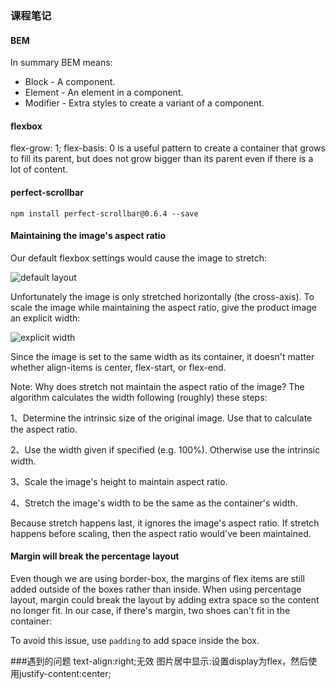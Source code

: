 ### 课程笔记

#### BEM
In summary BEM means:
* Block - A component.
* Element - An element in a component.
* Modifier - Extra styles to create a variant of a component.

#### flexbox
flex-grow: 1; flex-basis: 0 is a useful pattern to create a container that grows to fill its parent, but does not grow bigger than its parent even if there is a lot of content.

#### perfect-scrollbar

    npm install perfect-scrollbar@0.6.4 --save

#### Maintaining the image's aspect ratio
Our default flexbox settings would cause the image to stretch:

![default layout](http://app.sike.io/courses/react/buyshoes-details/product-image-stretch.jpg)

Unfortunately the image is only stretched horizontally (the cross-axis). To scale the image while maintaining the aspect ratio, give the product image an explicit width:

 ![explicit width](http://app.sike.io/courses/react/buyshoes-details/product-image-aspect-scale.jpg)

 Since the image is set to the same width as its container, it doesn't matter whether align-items is center, flex-start, or flex-end.

Note: Why does stretch not maintain the aspect ratio of the image? The algorithm calculates the width following (roughly) these steps:

  1、Determine the intrinsic size of the original image. Use that to calculate the aspect ratio.

  2、Use the width given if specified (e.g. 100%). Otherwise use the intrinsic width.

  3、Scale the image's height to maintain aspect ratio.

  4、Stretch the image's width to be the same as the container's width.

Because stretch happens last, it ignores the image's aspect ratio. If stretch happens before scaling, then the aspect ratio would've been maintained.





#### Margin will break the percentage layout

Even though we are using border-box, the margins of flex items are still added outside of the boxes rather than inside. When using percentage layout, margin could break the layout by adding extra space so the content no longer fit. In our case, if there's margin, two shoes can't fit in the container:

To avoid this issue, use ` padding ` to add space inside the box.


###遇到的问题
text-align:right;无效
图片居中显示:设置display为flex，然后使用justify-content:center;
